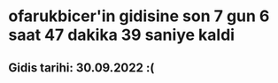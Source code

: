 # ofarukbicer'in gidisine son 7 gun 6 saat 47 dakika 39 saniye kaldi

## Gidis tarihi: 30.09.2022 :(